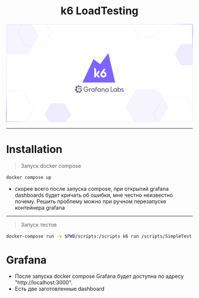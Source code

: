 <div align="center">
	     <h1>k6 LoadTesting</h1>
	<img src="k6_logo.png">
</div>

---


# Installation
> Запуск docker compose
```bash
docker compose up
```
- скорее всего после запуска compose, при открытий grafana dashboards будет кричать об ошибки,
мне честно неизвестно почему. Решить проблему можно при ручном перезапуске контейнера grafana
---
> Запуск тестов
```bash
docker-compose run -v $PWD/scripts:/scripts k6 run /scripts/SimpleTest.js
```

# Grafana
- После запуска docker compose Grafana будет доступна по адресу "http://localhost:3000".
- Есть две заготовленные dashboard

